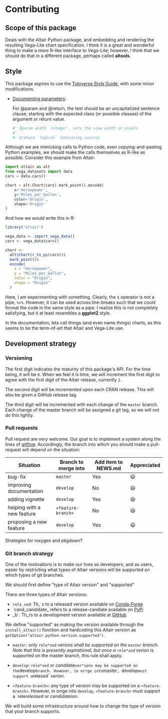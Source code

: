 # Contributing

## Scope of this package

Deals with the Altair Python package, and embedding and rendering the resulting Vega-Lite chart specification. I think it is a great and wonderful thing to make a more R-like interface to Vega-Lite; however, I think that we should do that in a different package, perhaps called **altools**.

## Style

This package aspires to use the [Tidyverse Style Guide](http://style.tidyverse.org), with some minor modifications.

- [Documenting parameters](http://style.tidyverse.org/code-documentation.html#documenting-parameters):

   For @param and @return, the text should be an uncapitalized sentence clause, starting with the expected class (or possible classes) of the argument or return value.

   ```r
   #' @param width `integer`, sets the view width in pixels 
   #'
   #' @return `logical` indicating success
   ```

Although we are mimicking calls to Python code, even copying-and-pasting Python examples, we should make the calls themselves as R-like as possible. Consider this example from Altair:

```python
import altair as alt
from vega_datasets import data
cars = data.cars()

chart = alt.Chart(cars).mark_point().encode(
    x='Horsepower',
    y='Miles_per_Gallon',
    color='Origin',
    shape='Origin'
)
```

And how we would write this in R:

```r
library("altair")

vega_data <- import_vega_data()
cars <- vega_data$cars()

chart <-
  alt$Chart(r_to_py(cars))$
  mark_point()$
  encode(
    x = "Horsepower",
    y = "Miles_per_Gallon",
    color = "Origin",
    shape = "Origin"
  )
```

Here, I am experimenting with something. Clearly, the `$` operator is not a pipe, `%>%`. However, it can be used across line-breaks such that we could format the code in the same style as a pipe. I realize this is not completely satisfying, but it at least resembles a **ggplot2** style. 

In the documentation, lets call things (and even name things) charts, as this seems to be the term-of-art that Altair and Vega-Lite use.

## Development strategy

### Versioning

The first digit indicates the maturity of this package's API. For the time being, it will be `0`. When we feel it is time, we will increment the first digit to agree with the first digit of the Altair release, currently `2`.

The second digit will be incremented upon each CRAN release. This will also be given a GitHub release tag.

The third digit will be incremented with each change of the `master` branch. Each change of the master branch will be assigned a git tag, so we will not do this lightly.

### Pull requests

Pull request are very welcome. Our goal is to implement a system along the lines of [gitflow](https://datasift.github.io/gitflow/IntroducingGitFlow.html). Accordingly, the branch into which you should make a pull-request will depend on the situation:

Situation                  | Branch to merge into | Add item to NEWS.md   | Appreciated
-------------------------- | -------------------- | --------------------- | -----------
bug-fix                    | `master`             | Yes                   | 😃
improving documentation    | `develop`            | No                    | 😃
adding vignette            | `develop`            | Yes                   | 😃
helping with a new feature | `<feature-branch>`   | No                    | 😃
proposing a new feature    | `develop`            | Yes                   | 😃

Strategies for roxygen and pkgdown?

### Git branch strategy

One of the motivations is to make our lives as developers, and as users, easier by restricting what types of Altair versions will be supported on which types of git branches.

We should first define "type of Altair version" and "supported"

There are three types of Altair versions:

- `rele_sed`: Th_ s to a released version available on [Conda-Forge](https://anaconda.org/conda-forge/altair) 
- `cand_candidate_ refers to a release-candiate available on [PyPi](https://pypi.org/project/altair)
- _b`: Th_rs to a development version available at [GitHub](https://github.com/altair-viz/altair)

We define "supported" as making the version available through the `install_altair()` function and hardcoding this Altair version as `getOption("altair.python.version.supported")`. 

- `master`: only `rele*sed` ver*ions shall be supported on the `master` branch. Note that this is presently aspirational, but once a `rele*sed` ver*ion is supported on the master branch, this rule shall apply.

- `develop`: `rele*sed` or *cand*date` ver*ions may be supported on the `develop` branch. However, in orrge into `master`, `develop` must support a `rele*sed` ver*ion.

- `<feature-branch>`: any type of version may be supported on a `<feature-branch>`. However, in orrge into `develop`, `<feature-branch>` must support a `rele*released* or *candidate*ion.

We will build some infrastructure around how to change the type of version that your branch supports.
